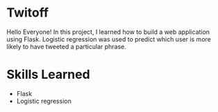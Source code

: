 # Twitoff

Hello Everyone! In this project, I learned how to build a web application using Flask. Logistic regression was used to predict which user is more likely to have tweeted a particular phrase.

# Skills Learned 
- Flask
- Logistic regression

